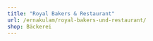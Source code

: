 ```yaml
---
title: "Royal Bakers & Restaurant"
url: /ernakulam/royal-bakers-und-restaurant/
shop: Bäckerei
---
```

